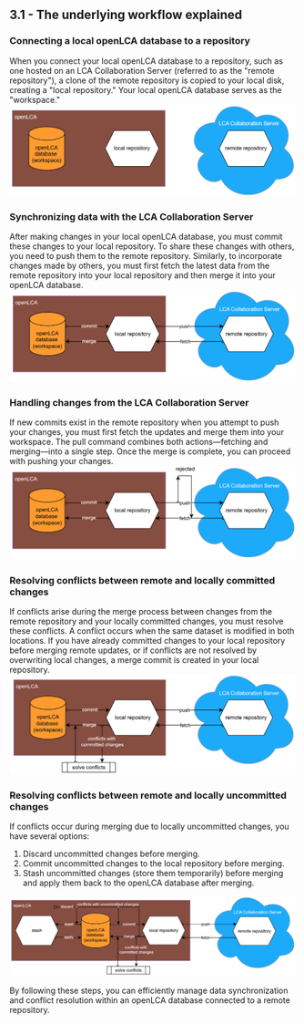<style>
    /* initialise the counter */
    body { counter-reset: figureCounter;
    counter-reset: h1counter h2counter h3counter h4counter h5counter h6counter;
     }
    /* increment the counter for every instance of a figure even if it doesn't have a caption */
    figure { counter-increment: figureCounter; text-align: center}
    /* prepend the counter to the figcaption content */
    figure figcaption:before {
        content: "Figure 3-1-" counter(figureCounter) ": "
    }
    /* increment the counter for every instance of a table even if it doesn't have a caption */
    table { counter-increment: tableCounter; }
    /* prepend the counter to the figcaption content */
    caption:before {
        content: "Table 3-1-" counter(tableCounter) ": ";
    }
    /* create padding between table cells*/
    th, td {
        padding: 15px;
    }
</style>

<h2 id="header-3-1">3.1 - The underlying workflow explained</h2>

<h3>Connecting a local openLCA database to a repository</h3>

When you connect your local openLCA database to a repository, such as one hosted on an LCA Collaboration Server (referred to as the "remote repository"), a clone of the remote repository is copied to your local disk, creating a "local repository." Your local openLCA database serves as the "workspace."
<img src="images/chapter_3/section_1/overview.png" alt="Image not available"/>

<h3>Synchronizing data with the LCA Collaboration Server</h3>

After making changes in your local openLCA database, you must commit these changes to your local repository. To share these changes with others, you need to push them to the remote repository. Similarly, to incorporate changes made by others, you must first fetch the latest data from the remote repository into your local repository and then merge it into your openLCA database.
<img src="images/chapter_3/section_1/synchronization.png" alt="Image not available"/>

<h3>Handling changes from the LCA Collaboration Server</h3>

If new commits exist in the remote repository when you attempt to push your changes, you must first fetch the updates and merge them into your workspace. The pull command combines both actions—fetching and merging—into a single step. Once the merge is complete, you can proceed with pushing your changes.
<img src="images/chapter_3/section_1/push-rejected.png" alt="Image not available"/>

<h3>Resolving conflicts between remote and locally committed changes</h3>

If conflicts arise during the merge process between changes from the remote repository and your locally committed changes, you must resolve these conflicts. A conflict occurs when the same dataset is modified in both locations. If you have already committed changes to your local repository before merging remote updates, or if conflicts are not resolved by overwriting local changes, a merge commit is created in your local repository.
<img src="images/chapter_3/section_1/conflicts-with-committed-changes.png" alt="Image not available"/>

<h3> Resolving conflicts between remote and locally uncommitted changes</h3>

If conflicts occur during merging due to locally uncommitted changes, you have several options:
<ol>
    <li>Discard uncommitted changes before merging.</li>
    <li>Commit uncommitted changes to the local repository before merging.</li>
    <li>Stash uncommitted changes (store them temporarily) before merging and apply them back to the openLCA database after merging.</li>
</ol>
<img src="images/chapter_3/section_1/conflicts-with-uncommitted-changes.png" alt="Image not available"/>

By following these steps, you can efficiently manage data synchronization and conflict resolution within an openLCA database connected to a remote repository.
